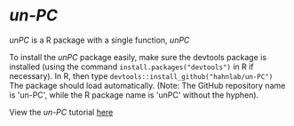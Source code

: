 # *un-PC*

*unPC* is a R package with a single function, *unPC*

To install the *unPC* package easily, make sure the devtools package is installed (using the command ```install.packages("devtools")``` in R if necessary). In R, then type ```devtools::install_github("hahnlab/un-PC")``` The package should load automatically. (Note: The GitHub repository name is 'un-PC', while the R package name is 'unPC' without the hyphen).

View the *un-PC* tutorial <a href="https://hahnlab.github.io/un-PC/unPC_tutorial_041617.html"> here </a>
